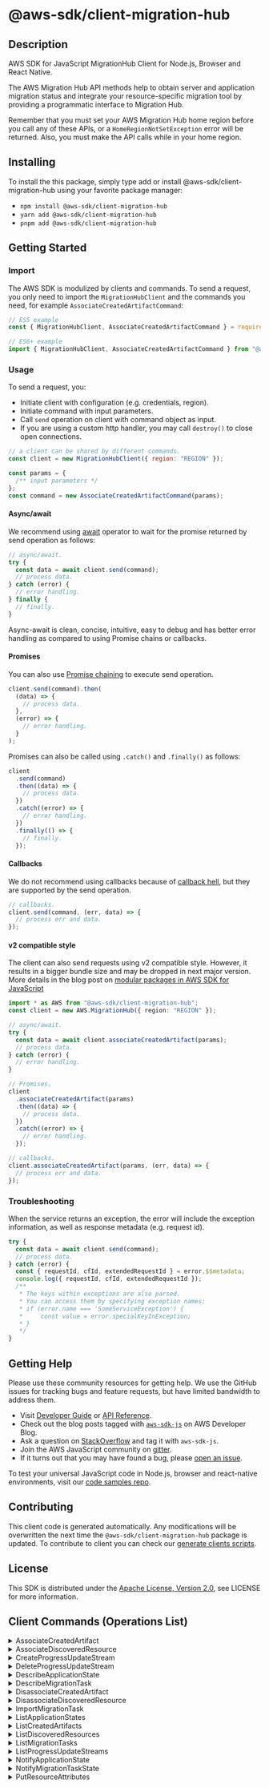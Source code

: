 <!-- generated file, do not edit directly -->

# @aws-sdk/client-migration-hub

## Description

AWS SDK for JavaScript MigrationHub Client for Node.js, Browser and React Native.

<p>The AWS Migration Hub API methods help to obtain server and application migration status
and integrate your resource-specific migration tool by providing a programmatic interface
to Migration Hub.</p>
<p>Remember that you must set your AWS Migration Hub home region before you call any of
these APIs, or a <code>HomeRegionNotSetException</code> error will be returned. Also, you
must make the API calls while in your home region.</p>

## Installing

To install the this package, simply type add or install @aws-sdk/client-migration-hub
using your favorite package manager:

- `npm install @aws-sdk/client-migration-hub`
- `yarn add @aws-sdk/client-migration-hub`
- `pnpm add @aws-sdk/client-migration-hub`

## Getting Started

### Import

The AWS SDK is modulized by clients and commands.
To send a request, you only need to import the `MigrationHubClient` and
the commands you need, for example `AssociateCreatedArtifactCommand`:

```js
// ES5 example
const { MigrationHubClient, AssociateCreatedArtifactCommand } = require("@aws-sdk/client-migration-hub");
```

```ts
// ES6+ example
import { MigrationHubClient, AssociateCreatedArtifactCommand } from "@aws-sdk/client-migration-hub";
```

### Usage

To send a request, you:

- Initiate client with configuration (e.g. credentials, region).
- Initiate command with input parameters.
- Call `send` operation on client with command object as input.
- If you are using a custom http handler, you may call `destroy()` to close open connections.

```js
// a client can be shared by different commands.
const client = new MigrationHubClient({ region: "REGION" });

const params = {
  /** input parameters */
};
const command = new AssociateCreatedArtifactCommand(params);
```

#### Async/await

We recommend using [await](https://developer.mozilla.org/en-US/docs/Web/JavaScript/Reference/Operators/await)
operator to wait for the promise returned by send operation as follows:

```js
// async/await.
try {
  const data = await client.send(command);
  // process data.
} catch (error) {
  // error handling.
} finally {
  // finally.
}
```

Async-await is clean, concise, intuitive, easy to debug and has better error handling
as compared to using Promise chains or callbacks.

#### Promises

You can also use [Promise chaining](https://developer.mozilla.org/en-US/docs/Web/JavaScript/Guide/Using_promises#chaining)
to execute send operation.

```js
client.send(command).then(
  (data) => {
    // process data.
  },
  (error) => {
    // error handling.
  }
);
```

Promises can also be called using `.catch()` and `.finally()` as follows:

```js
client
  .send(command)
  .then((data) => {
    // process data.
  })
  .catch((error) => {
    // error handling.
  })
  .finally(() => {
    // finally.
  });
```

#### Callbacks

We do not recommend using callbacks because of [callback hell](http://callbackhell.com/),
but they are supported by the send operation.

```js
// callbacks.
client.send(command, (err, data) => {
  // process err and data.
});
```

#### v2 compatible style

The client can also send requests using v2 compatible style.
However, it results in a bigger bundle size and may be dropped in next major version. More details in the blog post
on [modular packages in AWS SDK for JavaScript](https://aws.amazon.com/blogs/developer/modular-packages-in-aws-sdk-for-javascript/)

```ts
import * as AWS from "@aws-sdk/client-migration-hub";
const client = new AWS.MigrationHub({ region: "REGION" });

// async/await.
try {
  const data = await client.associateCreatedArtifact(params);
  // process data.
} catch (error) {
  // error handling.
}

// Promises.
client
  .associateCreatedArtifact(params)
  .then((data) => {
    // process data.
  })
  .catch((error) => {
    // error handling.
  });

// callbacks.
client.associateCreatedArtifact(params, (err, data) => {
  // process err and data.
});
```

### Troubleshooting

When the service returns an exception, the error will include the exception information,
as well as response metadata (e.g. request id).

```js
try {
  const data = await client.send(command);
  // process data.
} catch (error) {
  const { requestId, cfId, extendedRequestId } = error.$$metadata;
  console.log({ requestId, cfId, extendedRequestId });
  /**
   * The keys within exceptions are also parsed.
   * You can access them by specifying exception names:
   * if (error.name === 'SomeServiceException') {
   *     const value = error.specialKeyInException;
   * }
   */
}
```

## Getting Help

Please use these community resources for getting help.
We use the GitHub issues for tracking bugs and feature requests, but have limited bandwidth to address them.

- Visit [Developer Guide](https://docs.aws.amazon.com/sdk-for-javascript/v3/developer-guide/welcome.html)
  or [API Reference](https://docs.aws.amazon.com/AWSJavaScriptSDK/v3/latest/index.html).
- Check out the blog posts tagged with [`aws-sdk-js`](https://aws.amazon.com/blogs/developer/tag/aws-sdk-js/)
  on AWS Developer Blog.
- Ask a question on [StackOverflow](https://stackoverflow.com/questions/tagged/aws-sdk-js) and tag it with `aws-sdk-js`.
- Join the AWS JavaScript community on [gitter](https://gitter.im/aws/aws-sdk-js-v3).
- If it turns out that you may have found a bug, please [open an issue](https://github.com/aws/aws-sdk-js-v3/issues/new/choose).

To test your universal JavaScript code in Node.js, browser and react-native environments,
visit our [code samples repo](https://github.com/aws-samples/aws-sdk-js-tests).

## Contributing

This client code is generated automatically. Any modifications will be overwritten the next time the `@aws-sdk/client-migration-hub` package is updated.
To contribute to client you can check our [generate clients scripts](https://github.com/aws/aws-sdk-js-v3/tree/main/scripts/generate-clients).

## License

This SDK is distributed under the
[Apache License, Version 2.0](http://www.apache.org/licenses/LICENSE-2.0),
see LICENSE for more information.

## Client Commands (Operations List)

<details>
<summary>
AssociateCreatedArtifact
</summary>

[Command API Reference](https://docs.aws.amazon.com/AWSJavaScriptSDK/v3/latest/clients/client-migration-hub/classes/associatecreatedartifactcommand.html) / [Input](https://docs.aws.amazon.com/AWSJavaScriptSDK/v3/latest/clients/client-migration-hub/interfaces/associatecreatedartifactcommandinput.html) / [Output](https://docs.aws.amazon.com/AWSJavaScriptSDK/v3/latest/clients/client-migration-hub/interfaces/associatecreatedartifactcommandoutput.html)

</details>
<details>
<summary>
AssociateDiscoveredResource
</summary>

[Command API Reference](https://docs.aws.amazon.com/AWSJavaScriptSDK/v3/latest/clients/client-migration-hub/classes/associatediscoveredresourcecommand.html) / [Input](https://docs.aws.amazon.com/AWSJavaScriptSDK/v3/latest/clients/client-migration-hub/interfaces/associatediscoveredresourcecommandinput.html) / [Output](https://docs.aws.amazon.com/AWSJavaScriptSDK/v3/latest/clients/client-migration-hub/interfaces/associatediscoveredresourcecommandoutput.html)

</details>
<details>
<summary>
CreateProgressUpdateStream
</summary>

[Command API Reference](https://docs.aws.amazon.com/AWSJavaScriptSDK/v3/latest/clients/client-migration-hub/classes/createprogressupdatestreamcommand.html) / [Input](https://docs.aws.amazon.com/AWSJavaScriptSDK/v3/latest/clients/client-migration-hub/interfaces/createprogressupdatestreamcommandinput.html) / [Output](https://docs.aws.amazon.com/AWSJavaScriptSDK/v3/latest/clients/client-migration-hub/interfaces/createprogressupdatestreamcommandoutput.html)

</details>
<details>
<summary>
DeleteProgressUpdateStream
</summary>

[Command API Reference](https://docs.aws.amazon.com/AWSJavaScriptSDK/v3/latest/clients/client-migration-hub/classes/deleteprogressupdatestreamcommand.html) / [Input](https://docs.aws.amazon.com/AWSJavaScriptSDK/v3/latest/clients/client-migration-hub/interfaces/deleteprogressupdatestreamcommandinput.html) / [Output](https://docs.aws.amazon.com/AWSJavaScriptSDK/v3/latest/clients/client-migration-hub/interfaces/deleteprogressupdatestreamcommandoutput.html)

</details>
<details>
<summary>
DescribeApplicationState
</summary>

[Command API Reference](https://docs.aws.amazon.com/AWSJavaScriptSDK/v3/latest/clients/client-migration-hub/classes/describeapplicationstatecommand.html) / [Input](https://docs.aws.amazon.com/AWSJavaScriptSDK/v3/latest/clients/client-migration-hub/interfaces/describeapplicationstatecommandinput.html) / [Output](https://docs.aws.amazon.com/AWSJavaScriptSDK/v3/latest/clients/client-migration-hub/interfaces/describeapplicationstatecommandoutput.html)

</details>
<details>
<summary>
DescribeMigrationTask
</summary>

[Command API Reference](https://docs.aws.amazon.com/AWSJavaScriptSDK/v3/latest/clients/client-migration-hub/classes/describemigrationtaskcommand.html) / [Input](https://docs.aws.amazon.com/AWSJavaScriptSDK/v3/latest/clients/client-migration-hub/interfaces/describemigrationtaskcommandinput.html) / [Output](https://docs.aws.amazon.com/AWSJavaScriptSDK/v3/latest/clients/client-migration-hub/interfaces/describemigrationtaskcommandoutput.html)

</details>
<details>
<summary>
DisassociateCreatedArtifact
</summary>

[Command API Reference](https://docs.aws.amazon.com/AWSJavaScriptSDK/v3/latest/clients/client-migration-hub/classes/disassociatecreatedartifactcommand.html) / [Input](https://docs.aws.amazon.com/AWSJavaScriptSDK/v3/latest/clients/client-migration-hub/interfaces/disassociatecreatedartifactcommandinput.html) / [Output](https://docs.aws.amazon.com/AWSJavaScriptSDK/v3/latest/clients/client-migration-hub/interfaces/disassociatecreatedartifactcommandoutput.html)

</details>
<details>
<summary>
DisassociateDiscoveredResource
</summary>

[Command API Reference](https://docs.aws.amazon.com/AWSJavaScriptSDK/v3/latest/clients/client-migration-hub/classes/disassociatediscoveredresourcecommand.html) / [Input](https://docs.aws.amazon.com/AWSJavaScriptSDK/v3/latest/clients/client-migration-hub/interfaces/disassociatediscoveredresourcecommandinput.html) / [Output](https://docs.aws.amazon.com/AWSJavaScriptSDK/v3/latest/clients/client-migration-hub/interfaces/disassociatediscoveredresourcecommandoutput.html)

</details>
<details>
<summary>
ImportMigrationTask
</summary>

[Command API Reference](https://docs.aws.amazon.com/AWSJavaScriptSDK/v3/latest/clients/client-migration-hub/classes/importmigrationtaskcommand.html) / [Input](https://docs.aws.amazon.com/AWSJavaScriptSDK/v3/latest/clients/client-migration-hub/interfaces/importmigrationtaskcommandinput.html) / [Output](https://docs.aws.amazon.com/AWSJavaScriptSDK/v3/latest/clients/client-migration-hub/interfaces/importmigrationtaskcommandoutput.html)

</details>
<details>
<summary>
ListApplicationStates
</summary>

[Command API Reference](https://docs.aws.amazon.com/AWSJavaScriptSDK/v3/latest/clients/client-migration-hub/classes/listapplicationstatescommand.html) / [Input](https://docs.aws.amazon.com/AWSJavaScriptSDK/v3/latest/clients/client-migration-hub/interfaces/listapplicationstatescommandinput.html) / [Output](https://docs.aws.amazon.com/AWSJavaScriptSDK/v3/latest/clients/client-migration-hub/interfaces/listapplicationstatescommandoutput.html)

</details>
<details>
<summary>
ListCreatedArtifacts
</summary>

[Command API Reference](https://docs.aws.amazon.com/AWSJavaScriptSDK/v3/latest/clients/client-migration-hub/classes/listcreatedartifactscommand.html) / [Input](https://docs.aws.amazon.com/AWSJavaScriptSDK/v3/latest/clients/client-migration-hub/interfaces/listcreatedartifactscommandinput.html) / [Output](https://docs.aws.amazon.com/AWSJavaScriptSDK/v3/latest/clients/client-migration-hub/interfaces/listcreatedartifactscommandoutput.html)

</details>
<details>
<summary>
ListDiscoveredResources
</summary>

[Command API Reference](https://docs.aws.amazon.com/AWSJavaScriptSDK/v3/latest/clients/client-migration-hub/classes/listdiscoveredresourcescommand.html) / [Input](https://docs.aws.amazon.com/AWSJavaScriptSDK/v3/latest/clients/client-migration-hub/interfaces/listdiscoveredresourcescommandinput.html) / [Output](https://docs.aws.amazon.com/AWSJavaScriptSDK/v3/latest/clients/client-migration-hub/interfaces/listdiscoveredresourcescommandoutput.html)

</details>
<details>
<summary>
ListMigrationTasks
</summary>

[Command API Reference](https://docs.aws.amazon.com/AWSJavaScriptSDK/v3/latest/clients/client-migration-hub/classes/listmigrationtaskscommand.html) / [Input](https://docs.aws.amazon.com/AWSJavaScriptSDK/v3/latest/clients/client-migration-hub/interfaces/listmigrationtaskscommandinput.html) / [Output](https://docs.aws.amazon.com/AWSJavaScriptSDK/v3/latest/clients/client-migration-hub/interfaces/listmigrationtaskscommandoutput.html)

</details>
<details>
<summary>
ListProgressUpdateStreams
</summary>

[Command API Reference](https://docs.aws.amazon.com/AWSJavaScriptSDK/v3/latest/clients/client-migration-hub/classes/listprogressupdatestreamscommand.html) / [Input](https://docs.aws.amazon.com/AWSJavaScriptSDK/v3/latest/clients/client-migration-hub/interfaces/listprogressupdatestreamscommandinput.html) / [Output](https://docs.aws.amazon.com/AWSJavaScriptSDK/v3/latest/clients/client-migration-hub/interfaces/listprogressupdatestreamscommandoutput.html)

</details>
<details>
<summary>
NotifyApplicationState
</summary>

[Command API Reference](https://docs.aws.amazon.com/AWSJavaScriptSDK/v3/latest/clients/client-migration-hub/classes/notifyapplicationstatecommand.html) / [Input](https://docs.aws.amazon.com/AWSJavaScriptSDK/v3/latest/clients/client-migration-hub/interfaces/notifyapplicationstatecommandinput.html) / [Output](https://docs.aws.amazon.com/AWSJavaScriptSDK/v3/latest/clients/client-migration-hub/interfaces/notifyapplicationstatecommandoutput.html)

</details>
<details>
<summary>
NotifyMigrationTaskState
</summary>

[Command API Reference](https://docs.aws.amazon.com/AWSJavaScriptSDK/v3/latest/clients/client-migration-hub/classes/notifymigrationtaskstatecommand.html) / [Input](https://docs.aws.amazon.com/AWSJavaScriptSDK/v3/latest/clients/client-migration-hub/interfaces/notifymigrationtaskstatecommandinput.html) / [Output](https://docs.aws.amazon.com/AWSJavaScriptSDK/v3/latest/clients/client-migration-hub/interfaces/notifymigrationtaskstatecommandoutput.html)

</details>
<details>
<summary>
PutResourceAttributes
</summary>

[Command API Reference](https://docs.aws.amazon.com/AWSJavaScriptSDK/v3/latest/clients/client-migration-hub/classes/putresourceattributescommand.html) / [Input](https://docs.aws.amazon.com/AWSJavaScriptSDK/v3/latest/clients/client-migration-hub/interfaces/putresourceattributescommandinput.html) / [Output](https://docs.aws.amazon.com/AWSJavaScriptSDK/v3/latest/clients/client-migration-hub/interfaces/putresourceattributescommandoutput.html)

</details>

